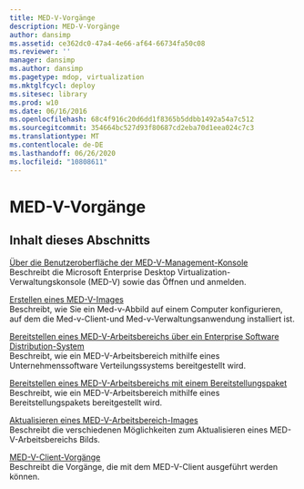 ```yaml
---
title: MED-V-Vorgänge
description: MED-V-Vorgänge
author: dansimp
ms.assetid: ce362dc0-47a4-4e66-af64-66734fa50c08
ms.reviewer: ''
manager: dansimp
ms.author: dansimp
ms.pagetype: mdop, virtualization
ms.mktglfcycl: deploy
ms.sitesec: library
ms.prod: w10
ms.date: 06/16/2016
ms.openlocfilehash: 68c4f916c20d6dd1f8365b5ddbb1492a54a7c512
ms.sourcegitcommit: 354664bc527d93f80687cd2eba70d1eea024c7c3
ms.translationtype: MT
ms.contentlocale: de-DE
ms.lasthandoff: 06/26/2020
ms.locfileid: "10808611"
---
```

# MED-V-Vorgänge


## Inhalt dieses Abschnitts


<a href="" id="using-the-med-v-management-console-user-interface"></a>[Über die Benutzeroberfläche der MED-V-Management-Konsole](using-the-med-v-management-console-user-interface.md)  
Beschreibt die Microsoft Enterprise Desktop Virtualization-Verwaltungskonsole (MED-V) sowie das Öffnen und anmelden.

<a href="" id="creating-a-med-v-image"></a>[Erstellen eines MED-V-Images](creating-a-med-v-image.md)  
Beschreibt, wie Sie ein Med-v-Abbild auf einem Computer konfigurieren, auf dem die Med-v-Client-und Med-v-Verwaltungsanwendung installiert ist.

<a href="" id="deploying-a-med-v-workspace-using-an-enterprise-software-distribution-system"></a>[Bereitstellen eines MED-V-Arbeitsbereichs über ein Enterprise Software Distribution-System](deploying-a-med-v-workspace-using-an-enterprise-software-distribution-system.md)  
Beschreibt, wie ein MED-V-Arbeitsbereich mithilfe eines Unternehmenssoftware Verteilungssystems bereitgestellt wird.

<a href="" id="deploying-a-med-v-workspace-using-a-deployment-package"></a>[Bereitstellen eines MED-V-Arbeitsbereichs mit einem Bereitstellungspaket](deploying-a-med-v-workspace-using-a-deployment-package.md)  
Beschreibt, wie ein MED-V-Arbeitsbereich mithilfe eines Bereitstellungspakets bereitgestellt wird.

<a href="" id="updating-a-med-v-workspace-image"></a>[Aktualisieren eines MED-V-Arbeitsbereich-Images](updating-a-med-v-workspace-image.md)  
Beschreibt die verschiedenen Möglichkeiten zum Aktualisieren eines MED-V-Arbeitsbereichs Bilds.

<a href="" id="med-v-client-operations"></a>[MED-V-Client-Vorgänge](med-v-client-operations.md)  
Beschreibt die Vorgänge, die mit dem MED-V-Client ausgeführt werden können.

 

 





